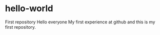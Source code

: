 # hello-world
First repository
Hello everyone
My first experience at github and this is my first repository.
